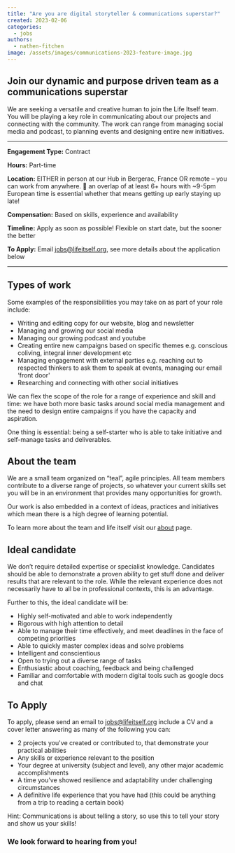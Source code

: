 ```yaml
---
title: "Are you are digital storyteller & communications superstar?"
created: 2023-02-06
categories: 
  - jobs
authors: 
  - nathen-fitchen
image: /assets/images/communications-2023-feature-image.jpg
---
```


## Join our dynamic and purpose driven team as a communications superstar

We are seeking a versatile and creative human to join the Life Itself team. You will be playing a key role in communicating about our projects and connecting with the community. The work can range from managing social media and podcast, to planning events and designing entire new initiatives.  

---
**Engagement Type:** Contract

**Hours:** Part-time

**Location:** EITHER in person at our Hub in Bergerac, France OR remote – you can work from anywhere. 🚩 an overlap of at least 6+ hours with ~9-5pm European time is essential whether that means getting up early staying up late!

**Compensation:** Based on skills, experience and availability

**Timeline:** Apply as soon as possible! Flexible on start date, but the sooner the better

**To Apply:** Email jobs@lifeitself.org, see more details about the application below

---

  
## Types of work  
  
Some examples of the responsibilities you may take on as part of your role include:  
  
* Writing and editing copy for our website, blog and newsletter  
* Managing and growing our social media  
* Managing our growing podcast and youtube  
* Creating entire new campaigns based on specific themes e.g. conscious coliving, integral inner development etc  
* Managing engagement with external parties e.g. reaching out to respected thinkers to ask them to speak at events, managing our email ‘front door'  
* Researching and connecting with other social initiatives  
  
We can flex the scope of the role for a range of experience and skill and time: we have both more basic tasks around social media management and the need to design entire campaigns if you have the capacity and aspiration.  
  
One thing is essential: being a self-starter who is able to take initiative and self-manage tasks and deliverables.  
  
## About the team  
  
We are a small team organized on “teal”, agile principles. All team members contribute to a diverse range of projects, so whatever your current skills set you will be in an environment that provides many opportunities for growth.  
  
Our work is also embedded in a context of ideas, practices and initiatives which mean there is a high degree of learning potential. 

To learn more about the team and life itself visit our [about](/about) page.
  
## Ideal candidate  
  
We don’t require detailed expertise or specialist knowledge. Candidates should be able to demonstrate a proven ability to get stuff done and deliver results that are relevant to the role. While the relevant experience does not necessarily have to all be in professional contexts, this is an advantage.  
  
Further to this, the ideal candidate will be:  
  
* Highly self-motivated and able to work independently  
* Rigorous with high attention to detail  
* Able to manage their time effectively, and meet deadlines in the face of competing priorities  
* Able to quickly master complex ideas and solve problems  
* Intelligent and conscientious  
* Open to trying out a diverse range of tasks  
* Enthusiastic about coaching, feedback and being challenged  
* Familiar and comfortable with modern digital tools such as google docs and chat  

## To Apply  
  
To apply, please send an email to jobs@lifeitself.org include a CV and a cover letter answering as many of the following you can:  
  
* 2 projects you've created or contributed to, that demonstrate your practical abilities  
* Any skills or experience relevant to the position  
* Your degree at university (subject and level), any other major academic accomplishments  
* A time you’ve showed resilience and adaptability under challenging circumstances  
* A definitive life experience that you have had (this could be anything from a trip to reading a certain book) 

Hint: Communications is about telling a story, so use this to tell your story and show us your skills! 

### We look forward to hearing from you!
  
